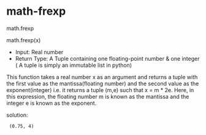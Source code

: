 # math-frexp
math.frexp

math.frexp(x)

* Input: Real number
* Return Type: A Tuple containing one floating-point number & one integer ( A tuple is simply an immutable list in python)

This function takes a real number x as an argument and returns a tuple with the first value as the mantissa(floating number) and the second value as the exponent(integer) i.e. it returns a tuple (m,e) such that x = m * 2e. Here, in this expression, the floating number m is known as the mantissa and the integer e is known as the exponent.

solution:

     (0.75, 4)
